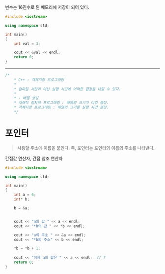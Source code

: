변수는 16진수로 된 메모리에 저장이 되어 있다.
```c++
#include <iostream>

using namespace std;

int main()
{
    int val = 3;

    cout << &val << endl;
    return 0;
}
```

---

```c++
/*
    * C++ : 객체지향 프로그래밍
    * 
    * 컴파일 시간이 아닌 실행 시간에 어떠한 결정을 내릴 수 있다.
    * 
    * - 배열 생성
    * 재래적 절차적 프로그래밍 : 배열의 크기가 미리 결정.
    * 객체지향 프로그래밍 : 배열의 크기를 실행 시간 결정.
    */
```

# 포인터
> 사용할 주소에 이름을 붙인다. 즉, 포인터는 포인터의 이름의 주소를 나타낸다.

간접값 연산자, 간접 참조 연산자 
```c++
#include <iostream>

using namespace std;

int main()
{
    int a = 6;
    int* b;

    b = &a;


    cout << "a의 값 " << a << endl;
    cout << "*b의 값 " << *b << endl;

    cout << "a의 주소 " << &a << endl;
    cout << "*b의 주소" << b << endl;

    *b = *b + 1;
    
    cout << "이제 a의 값은 " << a << endl;  // 7
    return 0;
}
```